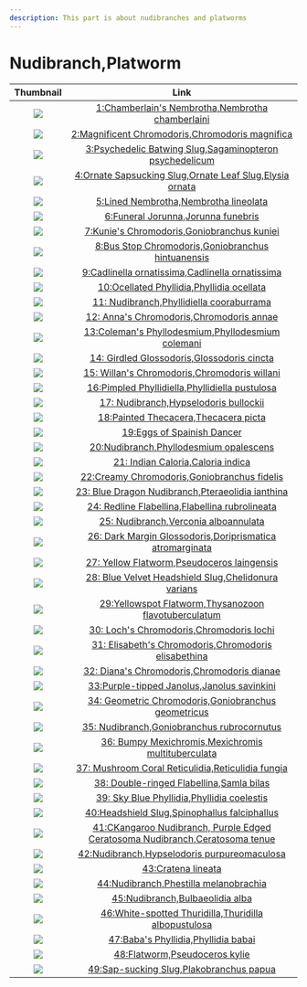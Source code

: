 ```yaml
---
description: This part is about nudibranches and platworms
---
```


# Nudibranch,Platworm

| Thumbnail | Link |
| :---: | :---: |
| ![](../../.gitbook/assets/small-chamberlains-nembrotha.jpg)  | [1:Chamberlain's Nembrotha,Nembrotha chamberlaini](1-chamberlains-nembrotha.md) |
| ![](../../.gitbook/assets/small-chromodoris-magnifica.jpg)  | [2:Magnificent Chromodoris,Chromodoris magnifica](49-chromodoris-magnifica.md) |
| ![](../../.gitbook/assets/small-psychedelic-batwing-slug.jpg)  | [3:Psychedelic Batwing Slug,Sagaminopteron psychedelicum](3-psychedelic-batwing-slug.md) |
| ![](../../.gitbook/assets/small-ornate-elysia.jpg)  | [4:Ornate Sapsucking Slug,Ornate Leaf Slug,Elysia ornata](4-ornate-elysia-ornate-sapsucking-slug.md) |
| ![](../../.gitbook/assets/small-nembrotha-lineolata.jpg)  | [5:Lined Nembrotha,Nembrotha lineolata](5-nembrotha-lineolata.md) |
| ![](../../.gitbook/assets/small-jorunna-funebris.jpg)  | [6:Funeral Jorunna,Jorunna funebris](6-jorunna-funebris-funeral-jorunna.md) |
| ![](../../.gitbook/assets/small-kunies-chromodoris.jpg)  | [7:Kunie's Chromodoris,Goniobranchus kuniei](7-kunies-chromodoris-goniobranchus-kuniei.md) |
| ![](../../.gitbook/assets/small-bus-stop-chromodoris.jpg)  | [8:Bus Stop Chromodoris,Goniobranchus hintuanensis](8-bus-stop-chromodoris-chromodoris-hintuanensis.md) |
| ![](../../.gitbook/assets/small-ornamental-cadlinella.jpg)  | [9:Cadlinella ornatissima,Cadlinella ornatissima](9-ornamental-cadlinella.md) |
| ![](../../.gitbook/assets/small-ocellated-phyllidia.jpg)  | [10:Ocellated Phyllidia,Phyllidia ocellata](10-ocellated-phyllidia.md) |
| ![](../../.gitbook/assets/small-pimpled-phyllidiella.jpg)  | [11: Nudibranch,Phyllidiella cooraburrama](11-pimpled-phyllidiella.md) |
| ![](../../.gitbook/assets/small-annas-chromodoris.jpg)  | [12: Anna's Chromodoris,Chromodoris annae](12-annas-chromodoris-chromodoris-annae.md) |
| ![](../../.gitbook/assets/small-phyllodesmium-colemani.jpg)  | [13:Coleman's Phyllodesmium,Phyllodesmium colemani](13-phyllodesmium-colemani-not-sure-if-its-called-this-name.md) |
| ![](../../.gitbook/assets/small-girdled-glossodoris.jpg)  | [14: Girdled Glossodoris,Glossodoris cincta](14-girdled-glossodoris-glossodoris-pullata.md) |
| ![](../../.gitbook/assets/small-willans-chromodoris.jpg)  | [15: Willan's Chromodoris,Chromodoris willani](15-willans-chromodoris.md) |
| ![](../../.gitbook/assets/small-phyllidiella-pustulosa.jpg)  | [16:Pimpled Phyllidiella,Phyllidiella pustulosa](16-phyllidiella-pustulosa.md) |
| ![](../../.gitbook/assets/small-bullocks-hypselodoris.jpg)  | [17: Nudibranch,Hypselodoris bullockii](17-bullocks-hypselodoris.md) |
| ![](../../.gitbook/assets/small-painted-thecacera.jpg)  | [18:Painted Thecacera,Thecacera picta](47-painted-thecacera.md) |
| ![](../../.gitbook/assets/small-eggs-of-spainish-dancer.jpg)  | [19:Eggs of Spainish Dancer](19-eggs-of-spainish-dancer.md) |
| ![](../../.gitbook/assets/small-phyllodesmium-opalescens.jpg)  | [20:Nudibranch,Phyllodesmium opalescens](20-phyllodesmium-opalescens.md) |
| ![](../../.gitbook/assets/small-indian-caloria.jpg)  | [21: Indian Caloria,Caloria indica](21-indian-caloria-phidiana-indica.md) |
| ![](../../.gitbook/assets/small-chromodoris-fidelis.jpg)  | [22:Creamy Chromodoris,Goniobranchus fidelis](22-chromodoris-fidelis.md) |
| ![](../../.gitbook/assets/small-blue-dragon-nudibranch.jpg)  | [23: Blue Dragon Nudibranch,Pteraeolidia ianthina](23-blue-dragon-nudibranch-pteraeolidia-ianthina.md) |
| ![](../../.gitbook/assets/small-redline-flabellina.jpg)  | [24: Redline Flabellina,Flabellina rubrolineata](24-redline-flabellina-flabellina-rubrolineata.md) |
| ![](../../.gitbook/assets/small-white-ring-noumea.jpg)  | [25: Nudibranch,Verconia alboannulata](25-white-ring-noumea.md) |
| ![](../../.gitbook/assets/small-dark-margin-glossodoris.jpg)  | [26: Dark Margin Glossodoris,Doriprismatica atromarginata](26-dark-margin-glossodoris-glossodoris-atromarginata.md) |
| ![](../../.gitbook/assets/small-laing-island-flatworm.jpg)  | [27: Yellow Flatworm,Pseudoceros laingensis](27-laing-island-flatworm.md) |
| ![](../../.gitbook/assets/small-sapphire-flatworm.jpg)  | [28: Blue Velvet Headshield Slug,Chelidonura varians](28-sapphire-flatworm.md) |
| ![](../../.gitbook/assets/small-thysanozoon-sp.-1.jpg)  | [29:Yellowspot Flatworm,Thysanozoon flavotuberculatum](29-thysanozoon-sp.-1.md) |
| ![](../../.gitbook/assets/small-lochs-chromodoris.jpg)  | [30: Loch's Chromodoris,Chromodoris lochi](30-lochs-chromodoris.md) |
| ![](../../.gitbook/assets/small-elisabeths-chromodoris.jpg)  | [31: Elisabeth's Chromodoris,Chromodoris elisabethina](31-elisabeths-chromodoris.md) |
| ![](../../.gitbook/assets/small-dianas-chromodoris.jpg)  | [32: Diana's Chromodoris,Chromodoris dianae](32-dianas-chromodoris.md) |
| ![](../../.gitbook/assets/small-janolus-savinkini.jpg)  | [33:Purple-tipped Janolus,Janolus savinkini](48-janolus-savinkini.md) |
| ![](../../.gitbook/assets/small-geometric-chromodoris.jpg)  | [34: Geometric Chromodoris,Goniobranchus geometricus](34-geometric-chromodoris.md) |
| ![](../../.gitbook/assets/small-precious-chromodoris.jpg)  | [35: Nudibranch,Goniobranchus rubrocornutus](35-precious-chromodoris.md) |
| ![](../../.gitbook/assets/small-bumpy-mexichromis.jpg)  | [36: Bumpy Mexichromis,Mexichromis multituberculata](36-bumpy-mexichromis-purple-tipped-multi-pustuled-slug-mexichromis-multituber.md) |
| ![](../../.gitbook/assets/small-mushroom-coral-reticulidia.jpg)  | [37: Mushroom Coral Reticulidia,Reticulidia fungia](37-mushroom-coral-reticulidia.md) |
| ![](../../.gitbook/assets/small-bicolor-flabellina.jpg)  | [38: Double-ringed Flabellina,Samla bilas](38-bicolor-flabellina.md) |
| ![](../../.gitbook/assets/small-sea-blue-phyllidia.jpg)  | [39: Sky Blue Phyllidia,Phyllidia coelestis](39-sea-blue-phyllidia.md) |
| ![](../../.gitbook/assets/small-philinopsis-falciphallus-gosliner.jpg)  | [40:Headshield Slug,Spinophallus falciphallus](40-philinopsis-falciphallus-gosliner.md) |
| ![](../../.gitbook/assets/small-ceratosoma-trilobatum.jpg)  | [41:CKangaroo Nudibranch, Purple Edged Ceratosoma Nudibranch,Ceratosoma tenue](8-unknow.md) |
| ![](../../.gitbook/assets/small-hypselodoris-purpureomaculata.jpg)  | [42:Nudibranch,Hypselodoris purpureomaculosa](3-unknow.md) |
| ![](../../.gitbook/assets/small-cratena-lineata.jpg)  | [43:Cratena lineata](4-unknow.md) |
| ![](../../.gitbook/assets/small-tenellia-melanobrachia.jpg)  | [44:Nudibranch,Phestilla melanobrachia](7-unknow.md) |
| ![](../../.gitbook/assets/small-bulbaeolidia-alba.jpg)  | [45:Nudibranch,Bulbaeolidia alba](9-unknow.md) |
| ![](../../.gitbook/assets/small-thuridilla-albo-pustulosa.jpg)  | [46:White-spotted Thuridilla,Thuridilla albopustulosa](12-unknow.md) |
| ![](../../.gitbook/assets/small-babas-phyllidia.jpg)  | [47:Baba's Phyllidia,Phyllidia babai](2-unknow.md) |
| ![](../../.gitbook/assets/small-pseudoceros-kylie.jpg)  | [48:Flatworm,Pseudoceros kylie](5-unknow.md) |
| ![](../../.gitbook/assets/small-sap-sucking-slug.jpg)  | [49:Sap-sucking Slug,Plakobranchus papua](49-sap-sucking-slug-plakobranchus-papua.md) |



